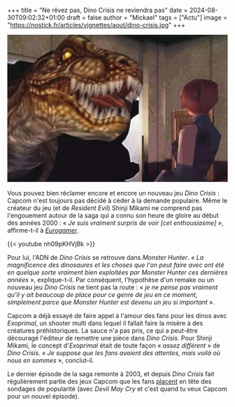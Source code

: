+++
title = "Ne rêvez pas, Dino Crisis ne reviendra pas"
date = 2024-08-30T09:02:32+01:00
draft = false
author = "Mickael"
tags = ["Actu"]
image = "https://nostick.fr/articles/vignettes/aout/dino-crisis.jpg"
+++

![Dino Crisis](dino-crisis.jpg "Graou.")

Vous pouvez bien réclamer encore et encore un nouveau jeu *Dino Crisis* : Capcom n'est toujours pas décidé à céder à la demande populaire. Même le créateur du jeu (et de *Resident Evil*) Shinji Mikami ne comprend pas l'engouement autour de la saga qui a connu son heure de gloire au début des années 2000 : « *Je suis vraiment surpris de voir [cet enthousiasme]* », affirme-t-il à *[Eurogamer](https://www.eurogamer.net/no-space-for-dino-crisis-when-monster-hunter-exists-says-shinji-mikami)*.

{{< youtube nh09pKHVjBk >}} 

Pour lui, l'ADN de *Dino Crisis* se retrouve dans *Monster Hunter*. « *La magnificence des dinosaures et les choses que l'on peut faire avec ont été en quelque sorte vraiment bien exploitées par Monster Hunter ces dernières années* », explique-t-il. Par conséquent, l'hypothèse d'un remake ou un nouveau jeu *Dino Crisis* ne tient pas la route : « *je ne pense pas vraiment qu'il y ait beaucoup de place pour ce genre de jeu en ce moment, simplement parce que Monster Hunter est devenu un jeu si important* ».

Capcom a déjà essayé de faire appel à l'amour des fans pour les dinos avec *Exoprimal*, un shooter multi dans lequel il fallait faire la misère à des créatures préhistoriques. La sauce n'a pas pris, ce qui a peut-être découragé l'éditeur de remettre une pièce dans *Dino Crisis*. Pour Shinji Mikami, le concept d'*Exoprimal* était de toute façon « *assez différent* » de *Dino Crisis*. « *Je suppose que les fans avaient des attentes, mais voilà où nous en sommes* », conclut-il.

Le dernier épisode de la saga remonte à 2003, et depuis *Dino Crisis* fait régulièrement partie des jeux Capcom que les fans [placent](https://captown.capcom.com/en/super_elections/1) en tête des sondages de popularité (avec *Devil May Cry* et c'est quand tu veux Capcom pour un nouvel épisode).